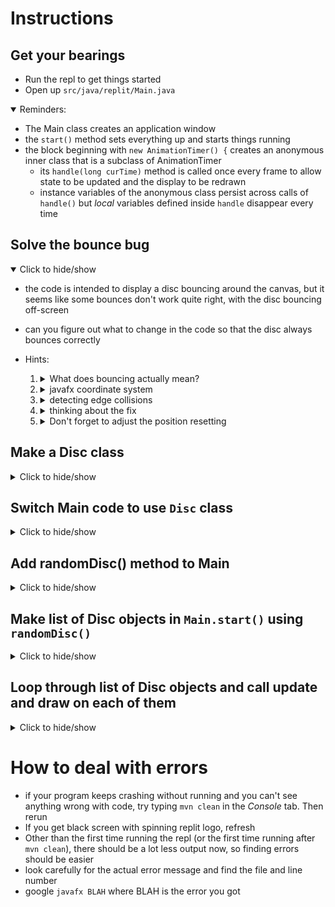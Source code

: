 # Instructions
## Get your bearings
* Run the repl to get things started
* Open up `src/java/replit/Main.java`

<details open>
<summary>
Reminders:
</summary>

* The Main class creates an application window
* the `start()` method sets everything up and starts things running
* the block beginning with `new AnimationTimer() {` creates an anonymous inner class that is a subclass of AnimationTimer
    - its `handle(long curTime)` method is called once every frame to allow state to be updated and the display to be redrawn
    - instance variables of the anonymous class persist across calls of `handle()` but *local* variables defined inside `handle` disappear every time

</details>

## Solve the bounce bug
<details open><summary>Click to hide/show</summary>

* the code is intended to display a disc bouncing around the canvas, but it seems like some bounces don't work quite right, with the disc bouncing off-screen
* can you figure out what to change in the code so that the disc always bounces correctly

* Hints:
    1. <details><summary> What does bouncing actually mean? </summary>

        - the disc should "reverse direction" when its edge touches one of the edges of the canvas
        - if the disc bounces off the left/right edge of the canvas, its y-motion should stay the same, but its x-motion needs to switch direction
        - if the disc bounces off the top/bottom edge of the canvas, its x-motion should stay the same, but its y-motion needs to switch direction

        </details>
    2. <details><summary> javafx coordinate system</summary>

        - javafx uses an x,y coordinate system just like you're used to from math class **except** ***the numbers mean DIFFERENT things***
        - the top left corner is the origin (0,0) in javafx
        - as you move rightwards, the x-coordinate increases like normal, but as you move *downwards*, the y-coordinate *increases* (backwards from what you're used to)
        - `Main` has two static variables `CANVAS_WIDTH` and `CANVAS_HEIGHT` which do what they sound like
        - `gc.fillOval(x, y, radius*2, radius*2)` is giving the x,y-coordinate of the top left corner of the oval's **bounding box**, with the next two arguments corresponding to the width and height of the oval
        - a ***bounding box*** of a shape is a rectangular area that completely encloses some shape, i.e., the top edge of the bounding box just barely touches the highest point of the shape, the left edge of the bounding box just barely touches the left-most point of the shape, etc.

        </details>
    3. <details><summary> detecting edge collisions</summary>

        - since we're working with doubles while thinking of individual frames, it's important to remember that the disc is actually taking little tiny hops
        - we should expect the edge of disc to perfectly and exactly touch the edge of canvas
        - more likely: disc makes tiny hop over the edge of the canvas
        - we can detect if disc has hopped over edge by looking at coordinates of top-left corner of the bounding box (`x`, `y`)
        - for example, to detect hopping over the left edge of the canvas, we can ask if the left edge of the disc (the imaginary line with x-coordinate equal to the `x` variable) is left of the left edge of the screen (0) using something like `if (x < 0)`
        - when such a hop happens we should place the disc so that it's fully on the canvas (in this case, setting `x` to `0`) and then reverse the corresponding velocity (in this case, `xvel`)

        </details>
    4. <details><summary> thinking about the fix </summary>

        - notice that the problem is the bottom and right edge
        - it almost looks like the disc goes halfway off the canvas before hitting a wall
        - let's think about the right edge
        - to detect right edge bounce we want to know if the disc has "hopped" over the right edge, i.e., if the right edge of the disc is right of the right edge of the screen
        - recall that the imaginary line with x-coordinate equal to `CANVAS_WIDTH` should be the right edge of the screen
        - what is the right edge of the disc? it's certainly not the imaginary line with x-coordinate equal to `x` because that's the *left edge* of the disc!
        - how far from the left edge is the right edge?
        - the expression for the right edge should be `x + dist` where `dist` is the distance between left edge and right edge

        </details>
    5. <details><summary>Don't forget to adjust the position resetting</summary>

        - once you figure out what correct the `else if` condition should be, remember that this will also change what you set `x`/`y` to in the body of the `else if`
        - for example, we need to set `x` such that the right edge of disc is just barely touching right edge of canvas
        - if right edge of disc is `x + dist`, we want to make sure that equals `CANVAS_WIDTH`, i.e., `x + dist == CANVAS_WIDTH`
        - if we solve the equation above for `x` we find the value which we should set `x`

    </details>

</details>

## Make a Disc class
<details><summary>Click to hide/show</summary>  

1. <details><summary>  Make a class file</summary>  

    * open the files sidepane by clicking the Files button in the sidebar
    * click the `replit` folder
    * make a new file by clicking the folded-corner page with a plus-sign button towards the top right of the Files pane
    * name the file `Disc.java`
    </details>
2.  <details><summary> Imports</summary>

    * copy in the first several lines from `Main.java`. 
    * **Make sure you include the `package replit` line**

    </details>
3. <details><summary> class skeleton</summary>

    - fill out the first "real" line (not counting package/imports) in the normal way
    </details>
4. <details><summary> Instance variables </summary>

    - make instance variables for everything a disc will need to do its job (it needs to be able to bounce around and be drawn)
    </details>
5. <details><summary> Constructor</summary>

    - Write a constructor for Disc that accepts x,y, x-velocity, y-velocity, radius, and Color, in that order
    </details>
6. <details><summary> `update(double dt)` method</summary>

    - write an `update(double dt)` method that takes in a double corresponding to the amount of time that has passed since previous update (in seconds)
    - the method should "move" the disc by updating states of appropriate variables
    - don't forget the bounces!

    </details>
7. <details><summary> `draw(GraphicsComponent gc)`</summary>

    - write the `draw` method which draws the disc
    </details>
    


</details>

## Switch Main code to use `Disc` class
<details><summary>Click to hide/show</summary>

  * make a Disc instance variable in AnimationTimer and initialize it when it's declared
  * in the `handle()` method call `update` and `draw` on the Disc

</details>

## Add randomDisc() method to Main
<details><summary>Click to hide/show</summary>

  * This method should make a new random disc and ***return it***

</details>

## Make list of Disc objects in `Main.start()` using `randomDisc()`
<details><summary>Click to hide/show</summary>

  * Make an ArrayList of discs
  * use a for loop to fill the ArrayList with discs
</details>

## Loop through list of Disc objects and call update and draw on each of them
<details><summary>Click to hide/show</summary>
    * loop through the ArrayList of discs
    * for each disc, call `update` and then `draw`

</details>



# How to deal with errors
* if your program keeps crashing without running and you can't see anything wrong with code, try typing `mvn clean` in the *Console* tab. Then rerun
* If you get black screen with spinning replit logo, refresh
* Other than the first time running the repl (or the first time running after `mvn clean`), there should be a lot less output now, so finding errors should be easier
* look carefully for the actual error message and find the file and line number
* google `javafx BLAH` where BLAH is the error you got